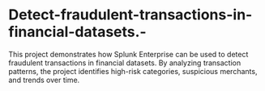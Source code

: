 # Detect-fraudulent-transactions-in-financial-datasets.-
This project demonstrates how Splunk Enterprise can be used to detect fraudulent transactions in financial datasets. By analyzing transaction patterns, the project identifies high-risk categories, suspicious merchants, and trends over time.
